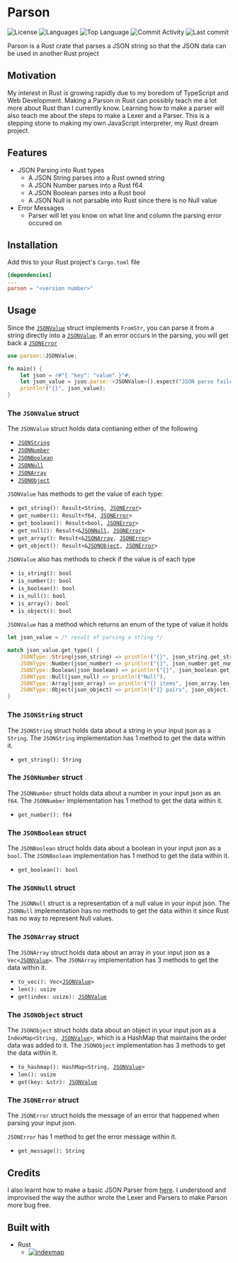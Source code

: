 # Parson

![License](https://img.shields.io/github/license/zS1L3NT/rs-parson?style=for-the-badge) ![Languages](https://img.shields.io/github/languages/count/zS1L3NT/rs-parson?style=for-the-badge) ![Top Language](https://img.shields.io/github/languages/top/zS1L3NT/rs-parson?style=for-the-badge) ![Commit Activity](https://img.shields.io/github/commit-activity/y/zS1L3NT/rs-parson?style=for-the-badge) ![Last commit](https://img.shields.io/github/last-commit/zS1L3NT/rs-parson?style=for-the-badge)

Parson is a Rust crate that parses a JSON string so that the JSON data can be used in another Rust project

## Motivation

My interest in Rust is growing rapidly due to my boredom of TypeScript and Web Development. Making a Parson in Rust can possibly teach me a lot more about Rust than I currently know. Learning how to make a parser will also teach me about the steps to make a Lexer and a Parser. This is a stepping stone to making my own JavaScript interpreter, my Rust dream project.

## Features

-   JSON Parsing into Rust types
    -   A JSON String parses into a Rust owned string
    -   A JSON Number parses into a Rust f64
    -   A JSON Boolean parses into a Rust bool
    -   A JSON Null is not parsable into Rust since there is no Null value
-   Error Messages
    -   Parser will let you know on what line and column the parsing error occured on

## Installation

Add this to your Rust project's `Cargo.toml` file

```toml
[dependencies]
...
parson = "<version number>"
```

## Usage

Since the [`JSONValue`](#The-JSONValue-struct) struct implements `FromStr`, you can parse it from a string directly into a [`JSONValue`](#The-JSONValue-struct).
If an error occurs in the parsing, you will get back a [`JSONError`](#The-JSONError-struct)

```rs
use parson::JSONValue;

fn main() {
    let json = r#"{ "key": "value" }"#;
    let json_value = json.parse::<JSONValue>().expect("JSON parse failed");
	println!("{}", json_value);
}
```

### The `JSONValue` struct

The `JSONValue` struct holds data contianing either of the following

-   [`JSONString`](#The-JSONString-struct)
-   [`JSONNumber`](#The-JSONNumber-struct)
-   [`JSONBoolean`](#The-JSONBoolean-struct)
-   [`JSONNull`](#The-JSONNull-struct)
-   [`JSONArray`](#The-JSONArray-struct)
-   [`JSONObject`](#The-JSONObject-struct)

`JSONValue` has methods to get the value of each type:

-   `get_string(): Result<String, `[`JSONError`](#The-JSONError-struct)`>`
-   `get_number(): Result<f64, `[`JSONError`](#The-JSONError-struct)`>`
-   `get_boolean(): Result<bool, `[`JSONError`](#The-JSONError-struct)`>`
-   `get_null(): Result<&`[`JSONNull`](#The-JSONNull-struct)`, `[`JSONError`](#The-JSONError-struct)`>`
-   `get_array(): Result<&`[`JSONArray`](#The-JSONArray-struct)`, `[`JSONError`](#The-JSONError-struct)`>`
-   `get_object(): Result<&`[`JSONObject`](#The-JSONObject-struct)`, `[`JSONError`](#The-JSONError-struct)`>`

`JSONValue` also has methods to check if the value is of each type

-   `is_string(): bool`
-   `is_number(): bool`
-   `is_boolean(): bool`
-   `is_null(): bool`
-   `is_array(): bool`
-   `is_object(): bool`

`JSONValue` has a method which returns an enum of the type of value it holds

```rs
let json_value = /* result of parsing a string */

match json_value.get_type() {
	JSONType::String(json_string) => println!("{}", json_string.get_string()),
	JSONType::Number(json_number) => println!("{}", json_number.get_number()),
	JSONType::Boolean(json_boolean) => println!("{}", json_boolean.get_boolean()),
	JSONType::Null(json_null) => println!("Null"),
	JSONType::Array(json_array) => println!("{} items", json_array.len()),
	JSONType::Object(json_object) => println!("{} pairs", json_object.len()),
}
```

### The `JSONString` struct

The `JSONString` struct holds data about a string in your input json as a `String`.
The `JSONString` implementation has 1 method to get the data within it.

-   `get_string(): String`

### The `JSONNumber` struct

The `JSONNumber` struct holds data about a number in your input json as an `f64`.
The `JSONNumber` implementation has 1 method to get the data within it.

-   `get_number(): f64`

### The `JSONBoolean` struct

The `JSONBoolean` struct holds data about a boolean in your input json as a `bool`.
The `JSONBoolean` implementation has 1 method to get the data within it.

-   `get_boolean(): bool`

### The `JSONNull` struct

The `JSONNull` struct is a representation of a null value in your input json.
The `JSONNull` implementation has no methods to get the data within it since Rust has no way to represent Null values.

### The `JSONArray` struct

The `JSONArray` struct holds data about an array in your input json as a `Vec<`[`JSONValue`](#The-JSONValue-struct)`>`.
The `JSONArray` implementation has 3 methods to get the data within it.

-   `to_vec(): Vec<`[`JSONValue`](#The-JSONValue-struct)`>`
-   `len(): usize`
-   `get(index: usize): `[`JSONValue`](#The-JSONValue-struct)

### The `JSONObject` struct

The `JSONObject` struct holds data about an object in your input json as a `IndexMap<String, `[`JSONValue`](#The-JSONValue-struct)`>`, which is a HashMap that maintains the order data was added to it.
The `JSONObject` implementation has 3 methods to get the data within it.

-   `to_hashmap(): HashMap<String, `[`JSONValue`](#The-JSONValue-struct)`>`
-   `len(): usize`
-   `get(key: &str): `[`JSONValue`](#The-JSONValue-struct)

### The `JSONError` struct

The `JSONError` struct holds the message of an error that happened when parsing your input json.

`JSONError` has 1 method to get the error message within it.

-   `get_message(): String`

## Credits

I also learnt how to make a basic JSON Parser from [here](https://notes.eatonphil.com/writing-a-simple-parson.html). I understood and improvised the way the author wrote the Lexer and Parsers to make Parson more bug free.

## Built with

-   Rust
    -   [![indexmap](https://img.shields.io/badge/indexmap-%5E1.8.0-blue?style=flat-square)](https://docs.rs/indexmap/1.8.0)
